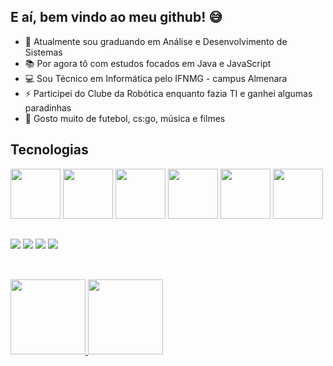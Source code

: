 ## E aí, bem vindo ao meu github! 😅


- 🎒 Atualmente sou graduando em Análise e Desenvolvimento de Sistemas
- 📚 Por agora tô com estudos focados em Java e JavaScript
- 💻 Sou Técnico em Informática pelo IFNMG - campus Almenara
- ⚡ Participei do Clube da Robótica enquanto fazia TI e ganhei algumas paradinhas
- 💬 Gosto muito de futebol, cs:go, música e filmes

## Tecnologias

<div>
  <img src="https://cdn.jsdelivr.net/gh/devicons/devicon/icons/java/java-original.svg" width="80" heigth="80" >
  <img src="https://cdn.jsdelivr.net/gh/devicons/devicon/icons/spring/spring-original.svg" width="80" heigth="80">
  <img src="https://cdn.jsdelivr.net/gh/devicons/devicon/icons/mysql/mysql-original.svg" width="80" heigth="80">
  <img src="https://cdn.jsdelivr.net/gh/devicons/devicon/icons/python/python-original.svg" width="80" heigth="80">
  <img src="https://cdn.jsdelivr.net/gh/devicons/devicon/icons/html5/html5-original.svg" width="80" heigth="80"/>
  <img src="https://cdn.jsdelivr.net/gh/devicons/devicon/icons/css3/css3-original.svg" width="80" heigth="80"/>
</div>

##

<div>
  <a href="https://www.instagram.com/caio_frz/" target="_blank"><img src="https://img.shields.io/badge/Instagram-E4405F?style=for-the-badge&logo=instagram&logoColor=white" target="_blank"></a>
  <a href="https://twitter.com/caio_frzz" target="_blank"><img src="https://img.shields.io/badge/Twitter-1DA1F2?style=for-the-badge&logo=twitter&logoColor=white" target="_blank"></a>
  <a href="https://www.linkedin.com/in/caio-ferraz-almeida/" target="_blank"><img src="https://img.shields.io/badge/LinkedIn-0077B5?style=for-the-badge&logo=linkedin&logoColor=white" target="_blank"></a>
  <a href="mailto:caioferrazalmeida.27@gmail.com"><img src="https://img.shields.io/badge/Gmail-D14836?style=for-the-badge&logo=gmail&logoColor=white" target="_blank"></a>
</div>

## 

<div>
  <br>
  <a href="https://github.com/caiofrz">
  <img height=120em src="https://github-readme-stats.vercel.app/api?username=caiofrz&show_icons=true&theme=algolia">
  
  <img height=120em src="https://github-readme-stats.vercel.app/api/top-langs/?username=caiofrz&layout=compact&theme=algolia">
</div>
